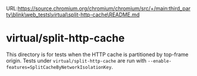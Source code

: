 URL:https://source.chromium.org/chromium/chromium/src/+/main:third_party\blink\web_tests\virtual\split-http-cache\README.md
# virtual/split-http-cache

This directory is for tests when the HTTP cache is partitioned by
top-frame origin. Tests under `virtual/split-http-cache` are run with
`--enable-features=SplitCacheByNetworkIsolationKey`.
